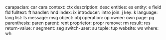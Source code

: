 carapacian:    car    cara
context:       ctx
description:   desc
entities:      es
entity:        e
field          fld
fulltext:      ft
handler:       hnd
index:         ix
introducer:    intro
join:          j
key:           k
language:      lang
list:          ls
message:       msg
object:        obj
operation:     op
owner:         own
page:          pg
parenthesis:   paren
parent:        rent
proprietor:    propr
remove:        rm
result:        res
return-value:  r
segment:       seg
switch-user:   su
tuple:         tup
website:       ws
where:         wh
